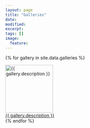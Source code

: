 ```yaml
---
layout: page
title: "Galleries"
date: 
modified:
excerpt:
tags: []
image:
  feature:
---
```


{% for gallery in site.data.galleries %}<div>
	<a href="{{ gallery.id }}.html">
		<img alt="{{ gallery.description }}" title="{{ gallery.description }}" width="150" src="{{ gallery.imagefolder }}/{{ gallery.images[0].thumb }}" />
<br/>		{{ gallery.description }}
	</a></div>
{% endfor %}
